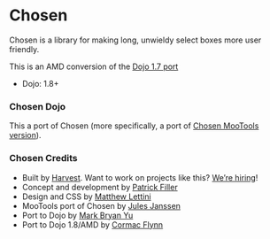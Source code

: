 # Chosen

Chosen is a library for making long, unwieldy select boxes more user friendly.

This is an AMD conversion of the [Dojo 1.7 port](https://github.com/vafada/chosen-dojo/)

- Dojo: 1.8+

### Chosen Dojo

This a port of Chosen (more specifically, a port of [Chosen MooTools version](https://github.com/julesjanssen/chosen)).


### Chosen Credits

- Built by [Harvest](http://www.getharvest.com/). Want to work on projects like this? [We’re hiring](http://www.getharvest.com/careers)!
- Concept and development by [Patrick Filler](http://www.patrickfiller.com/)
- Design and CSS by [Matthew Lettini](http://matthewlettini.com/)
- MooTools port of Chosen by [Jules Janssen](https://github.com/julesjanssen/chosen)
- Port to Dojo by [Mark Bryan Yu](https://github.com/vafada)
- Port to Dojo 1.8/AMD by [Cormac Flynn](https://github.com/redking)